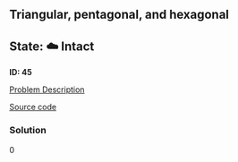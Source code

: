 ## Triangular, pentagonal, and hexagonal

## State: :cloud: **Intact**

**ID: 45**

[Problem Description](https://projecteuler.net/problem=45)

[Source code](main.cpp)

### Solution
0
